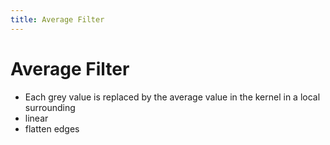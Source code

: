 ```yaml
---
title: Average Filter
---
```


# Average Filter
- Each grey value is replaced by the average value in the kernel in a local surrounding
- linear
- flatten edges








